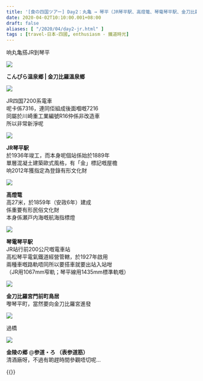 ```yaml
---
title: '[食の四国ツアー] Day2：丸亀 → 琴平（JR琴平駅、高燈篭、琴電琴平駅、金刀比羅宮門前町鳥居、表参道筋）'
date: 2020-04-02T10:10:00.001+08:00
draft: false
aliases: [ "/2020/04/day2-jr.html" ]
tags : [travel-日本-四國, enthusiasm - 鐵道時光]
---
```


响丸亀搭JR到琴平  

![](/images/shikoku2e1.jpg)

**こんぴら温泉郷 | 金刀比羅溫泉鄉**  

![](/images/shikoku2e2.jpg)

JR四国7200系電車  
呢卡係7316，連同佢組成後面嗰嘅7216  
同屬於川崎重工業編號R16仲係非改造車  
所以非常新淨呢  

![](/images/shikoku2e3.jpg)

**JR琴平駅**  
於1936年竣工，而本身呢個站係始於1889年  
單層混凝土建築歐式風格，有「金」標記嘅屋檐  
响2012年獲指定為登錄有形文化財  

![](/images/shikoku2e4.jpg)

**高燈篭**  
高27米，於1859年（安政6年）建成  
係重要有形民俗文化財  
本身係瀬戸内海嘅航海指標燈  

![](/images/shikoku2e5.jpg)

**琴電琴平駅**  
JR站行前200公尺嘅電車站  
高松琴平電氣鐵道經營管轄，於1927年啟用  
兩種車嘅路軌唔同所以要搭車就要出站入站咁  
（JR用1067mm窄軌；琴平線用1435mm標準軌嘅）  

![](/images/shikoku2e6.jpg)

**金刀比羅宮門前町鳥居**  
嚟琴平町，當然要向金刀比羅宮進發  

![](/images/shikoku2e7.jpg)

過橋  

![](/images/shikoku2e8.jpg)

**金陵の郷** @**参道・ろ （表参道筋）**  
清酒廠呀，不過有啲趕時間參觀唔切呢...  
  
  
{{<shikoku>}}
